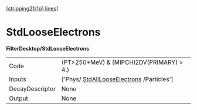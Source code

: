 [[stripping21r1p1 lines]](./stripping21r1p1-index)

# StdLooseElectrons

**FilterDesktop/StdLooseElectrons**

|                 |                                                                                       |
|-----------------|---------------------------------------------------------------------------------------|
| Code            | (PT\>250\*MeV) & (MIPCHI2DV(PRIMARY) \> 4.)                                           |
| Inputs          | ['Phys/ [StdAllLooseElectrons](./stripping21r1p1-stdalllooseelectrons) /Particles'] |
| DecayDescriptor | None                                                                                  |
| Output          | None                                                                                  |
